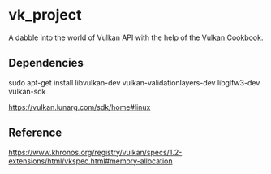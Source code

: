 # vk_project
A dabble into the world of Vulkan API with the help of the [Vulkan Cookbook](https://www.oreilly.com/library/view/vulkan-cookbook/9781786468154/).

## Dependencies
sudo apt-get install libvulkan-dev vulkan-validationlayers-dev libglfw3-dev vulkan-sdk

https://vulkan.lunarg.com/sdk/home#linux

## Reference
https://www.khronos.org/registry/vulkan/specs/1.2-extensions/html/vkspec.html#memory-allocation